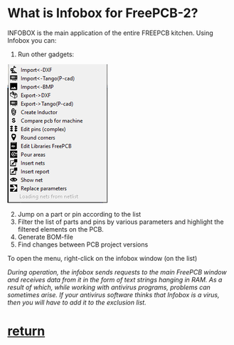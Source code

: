 # What is Infobox for FreePCB-2?

INFOBOX is the main application of the entire FREEPCB kitchen.
Using Infobox you can: 

1) Run other gadgets:

![](pictures/ib_apps.png)

2) Jump on a part or pin according to the list
3) Filter the list of parts and pins by various parameters and highlight the filtered elements on the PCB.
4) Generate BOM-file
5) Find changes between PCB project versions

To open the menu, right-click on the infobox window (on the list)

_During operation, the infobox sends requests to the main FreePCB window and receives data from it in the form of text strings hanging in RAM. As a result of which, while working with antivirus programs, problems can sometimes arise. If your antivirus software thinks that Infobox is a virus, then you will have to add it to the exclusion list._

# [return](How_to.md)
